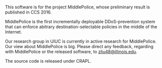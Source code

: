 This software is for the project MiddlePolice, whose preliminary result is published in CCS 2016. 

MiddlePolice is the first incrementally deployable DDoS-prevention system that can enforce abitrary destination-selectable policies in the middle of the Internet. 

Our research group in UIUC is currently in active research for MiddlePolice. Our view about MiddlePolice is big. Please direct any feedback, regarding with MiddlePolice or the released software, to zliu48@illinois.edu. 


The source code is released under CRAPL.


